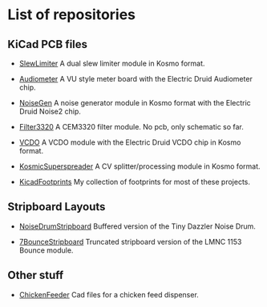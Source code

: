 # List of repositories


## KiCad PCB files
* [SlewLimiter](github.com/sonosus/slewlimiter) A dual slew limiter module in Kosmo format.

* [Audiometer](github.com/sonosus/audiometer) A VU style meter board with the Electric Druid Audiometer chip.

* [NoiseGen](github.com/sonosus/noisegen) A noise generator module in Kosmo format with the Electric Druid Noise2 chip.

* [Filter3320](github.com/sonosus/filter3320) A CEM3320 filter module. No pcb, only schematic so far.

* [VCDO](github.com/sonosus/vcdo) A VCDO module with the Electric Druid VCDO chip in Kosmo format.

* [KosmicSuperspreader](github.com/sonosus/kosmicsuperspreader) A CV splitter/processing module in Kosmo format.

* [KicadFootprints](github.com/sonosus/kicadfootprints) My collection of footprints for most of these projects.

## Stripboard Layouts
* [NoiseDrumStripboard](github.com/sonosus/noisedrumstripboard) Buffered version of the Tiny Dazzler Noise Drum.

* [7BounceStripboard](github.com/sonosus/7bouncestripboard) Truncated stripboard version of the LMNC 1153 Bounce module.

## Other stuff
* [ChickenFeeder](github.com/sonosus/chickenfeeder) Cad files for a chicken feed dispenser.

